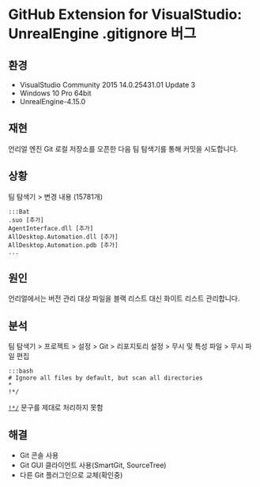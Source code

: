 # GitHub Extension for VisualStudio: UnrealEngine .gitignore 버그

## 환경

* VisualStudio Community 2015 14.0.25431.01 Update 3
* Windows 10 Pro 64bit
* UnrealEngine-4.15.0

## 재현

언리얼 엔진 Git 로컬 저장소를 오픈한 다음 팀 탐색기를 통해 커밋을 시도합니다.

## 상황

팀 탐색기 > 변경 내용 (15781개)

    :::Bat
    .suo [추가]
    AgentInterface.dll [추가]
    AllDesktop.Automation.dll [추가]
    AllDesktop.Automation.pdb [추가]
    ...

## 원인

언리얼에서는 버전 관리 대상 파일을 블랙 리스트 대신 화이트 리스트 관리합니다.

## 분석

팀 탐색기 > 프로젝트 > 설정 > Git > 리포지토리 설정 > 무시 및 특성 파일 > 무시 파일 편집

    :::bash
    # Ignore all files by default, but scan all directories
    *
    !*/

[`!*/`](http://stackoverflow.com/questions/25554504/what-does-mean-in-gitignore) 문구를 제대로 처리하지 못함


## 해결

* Git 콘솔 사용
* Git GUI 클라이언트 사용(SmartGit, SourceTree)
* 다른 Git 플러그인으로 교체(확인중)

